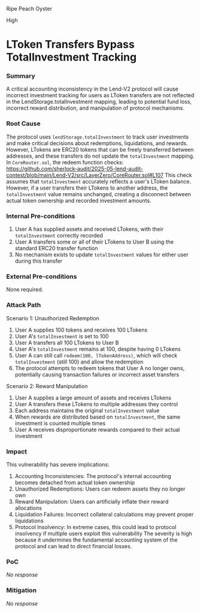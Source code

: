 Ripe Peach Oyster

High

# LToken Transfers Bypass TotalInvestment Tracking

### Summary

A critical accounting inconsistency in the Lend-V2 protocol will cause incorrect investment tracking for users as LToken transfers are not reflected in the LendStorage.totalInvestment mapping, leading to potential fund loss, incorrect reward distribution, and manipulation of protocol mechanisms.

### Root Cause

The protocol uses `lendStorage.totalInvestment` to track user investments and make critical decisions about redemptions, liquidations, and rewards. However, LTokens are ERC20 tokens that can be freely transferred between addresses, and these transfers do not update the `totalInvestment` mapping.
In `CoreRouter.sol`, the redeem function checks:
https://github.com/sherlock-audit/2025-05-lend-audit-contest/blob/main/Lend-V2/src/LayerZero/CoreRouter.sol#L107
This check assumes that `totalInvestment` accurately reflects a user's LToken balance. However, if a user transfers their LTokens to another address, the `totalInvestment` value remains unchanged, creating a disconnect between actual token ownership and recorded investment amounts.


### Internal Pre-conditions

1. User A has supplied assets and received LTokens, with their `totalInvestment` correctly recorded
2. User A transfers some or all of their LTokens to User B using the standard ERC20 transfer function
3. No mechanism exists to update `totalInvestment` values for either user during this transfer

### External Pre-conditions

None required.

### Attack Path

Scenario 1: Unauthorized Redemption
1. User A supplies 100 tokens and receives 100 LTokens
2. User A's `totalInvestment` is set to 100
3. User A transfers all 100 LTokens to User B
4. User A's `totalInvestment` remains at 100, despite having 0 LTokens
5. User A can still call `redeem(100, lTokenAddress)`, which will check `totalInvestment` (still 100) and allow the redemption
6. The protocol attempts to redeem tokens that User A no longer owns, potentially causing transaction failures or incorrect asset transfers

Scenario 2: Reward Manipulation
1. User A supplies a large amount of assets and receives LTokens
2. User A transfers these LTokens to multiple addresses they control
3. Each address maintains the original `totalInvestment` value
4. When rewards are distributed based on `totalInvestment`, the same investment is counted multiple times
5. User A receives disproportionate rewards compared to their actual investment



### Impact

This vulnerability has severe implications:
1. Accounting Inconsistencies: The protocol's internal accounting becomes detached from actual token ownership
2. Unauthorized Redemptions: Users can redeem assets they no longer own
3. Reward Manipulation: Users can artificially inflate their reward allocations
4. Liquidation Failures: Incorrect collateral calculations may prevent proper liquidations
5. Protocol Insolvency: In extreme cases, this could lead to protocol insolvency if multiple users exploit this vulnerability
The severity is high because it undermines the fundamental accounting system of the protocol and can lead to direct financial losses.

### PoC

_No response_

### Mitigation

_No response_